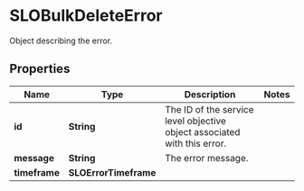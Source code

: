 # SLOBulkDeleteError

Object describing the error.

## Properties

| Name          | Type                  | Description                                                              | Notes |
| ------------- | --------------------- | ------------------------------------------------------------------------ | ----- |
| **id**        | **String**            | The ID of the service level objective object associated with this error. |
| **message**   | **String**            | The error message.                                                       |
| **timeframe** | **SLOErrorTimeframe** |                                                                          |
